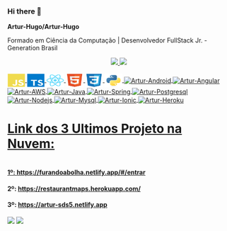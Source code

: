 ### Hi there 👋


**Artur-Hugo/Artur-Hugo**

Formado em Ciência da Computação | Desenvolvedor FullStack Jr. - Generation Brasil

<div align="center">
  <a href="https://github.com/Artur-Hugo">
  <img height="180em" src="https://github-readme-stats.vercel.app/api?username=Artur-Hugo&show_icons=true&theme=dracula&include_all_commits=true&count_private=true"/>
  <img height="180em" src="https://github-readme-stats.vercel.app/api/top-langs/?username=Artur-Hugo&layout=compact&langs_count=7&theme=dracula"/>
</div>

<div style="display: inline_block"><br>
  <img align="center" alt="Artur-Js" height="30" width="40" src="https://raw.githubusercontent.com/devicons/devicon/master/icons/javascript/javascript-plain.svg">
  <img align="center" alt="Artur-Ts" height="30" width="40" src="https://raw.githubusercontent.com/devicons/devicon/master/icons/typescript/typescript-plain.svg">
  <img align="center" alt="Artur-React" height="30" width="40" src="https://raw.githubusercontent.com/devicons/devicon/master/icons/react/react-original.svg">
  <img align="center" alt="Artur-HTML" height="30" width="40" src="https://raw.githubusercontent.com/devicons/devicon/master/icons/html5/html5-original.svg">
  <img align="center" alt="Artur-CSS" height="30" width="40" src="https://raw.githubusercontent.com/devicons/devicon/master/icons/css3/css3-original.svg">
  <img align="center" alt="Artur-Python" height="30" width="40" src="https://raw.githubusercontent.com/devicons/devicon/master/icons/python/python-original.svg">
  <img align="center" alt="Artur-Android" height="30" width="40" src="https://cdn.jsdelivr.net/gh/devicons/devicon/icons/android/android-original.svg" >
  <img align="center" alt="Artur-Angular" height="30" width="40" src="https://cdn.jsdelivr.net/gh/devicons/devicon/icons/angularjs/angularjs-original.svg" >
  <img align="center" alt="Artur-AWS" height="60" width="70" src="https://cdn.jsdelivr.net/gh/devicons/devicon/icons/amazonwebservices/amazonwebservices-original-wordmark.svg" >
  <img align="center" alt="Artur-Java" height="30" width="40" src="https://cdn.jsdelivr.net/gh/devicons/devicon/icons/java/java-original.svg" >
<img align="center" alt="Artur-Spring" height="40" width="60" src="https://cdn.jsdelivr.net/gh/devicons/devicon/icons/spring/spring-plain-wordmark.svg" >
  <img align="center" alt="Artur-Postgresql" height="40" width="60" src="https://cdn.jsdelivr.net/gh/devicons/devicon/icons/postgresql/postgresql-original-wordmark.svg" >
  <img align="center" alt="Artur-Nodejs" height="60" width="80" src="https://cdn.jsdelivr.net/gh/devicons/devicon/icons/nodejs/nodejs-original-wordmark.svg"  >
   <img align="center" alt="Artur-Mysql" height="60" width="80"  src="https://cdn.jsdelivr.net/gh/devicons/devicon/icons/mysql/mysql-original-wordmark.svg"   >
  <img align="center" alt="Artur-Ionic" height="80" width="100"  src="https://cdn.jsdelivr.net/gh/devicons/devicon/icons/ionic/ionic-original-wordmark.svg" />
  <img align="center" alt="Artur-Heroku" height="40" width="50"   src="https://cdn.jsdelivr.net/gh/devicons/devicon/icons/heroku/heroku-plain-wordmark.svg" />
  </div>
  
  <div>
    <h1>Link dos 3 Ultimos Projeto na Nuvem:<h1>
      <h4>1º: <a href="https://furandoabolha.netlify.app/#/entrar">https://furandoabolha.netlify.app/#/entrar</a> </h4>
      <h4>2º: <a href="https://restaurantmaps.herokuapp.com/"> https://restaurantmaps.herokuapp.com/ </a>  </h4> 
      <h4>3º: <a href="https://artur-sds5.netlify.app">https://artur-sds5.netlify.app<a/>  </h4>
      
  </div>
  
  <div> 
  <a href = "mailto:artur.hugoliga@gmail.com"><img src="https://img.shields.io/badge/-Gmail-%23333?style=for-the-badge&logo=gmail&logoColor=white" target="_blank"></a>
  <a href="https://www.linkedin.com/in/artur-hugo/" target="_blank"><img src="https://img.shields.io/badge/-LinkedIn-%230077B5?style=for-the-badge&logo=linkedin&logoColor=white" target="_blank"></a> 
 
 
</div>
